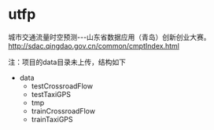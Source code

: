 # utfp
城市交通流量时空预测---山东省数据应用（青岛）创新创业大赛。http://sdac.qingdao.gov.cn/common/cmptIndex.html

注：项目的data目录未上传，结构如下
+ data
  + testCrossroadFlow
  + testTaxiGPS
  + tmp
  + trainCrossroadFlow
  + trainTaxiGPS
   